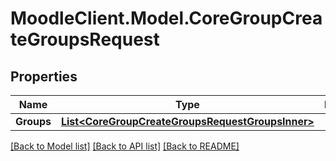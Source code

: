 # MoodleClient.Model.CoreGroupCreateGroupsRequest

## Properties

Name | Type | Description | Notes
------------ | ------------- | ------------- | -------------
**Groups** | [**List&lt;CoreGroupCreateGroupsRequestGroupsInner&gt;**](CoreGroupCreateGroupsRequestGroupsInner.md) |  | 

[[Back to Model list]](../README.md#documentation-for-models) [[Back to API list]](../README.md#documentation-for-api-endpoints) [[Back to README]](../README.md)

